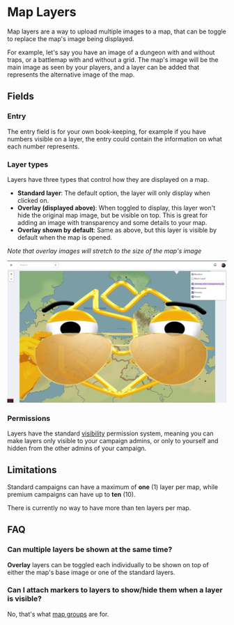 # Map Layers

Map layers are a way to upload multiple images to a map, that can be toggle to replace the map's image being displayed.

For example, let's say you have an image of a dungeon with and without traps, or a battlemap with and without a grid. The map's image will be the main image as seen by your players, and a layer can be added that represents the alternative image of the map.

## Fields

### Entry

The entry field is for your own book-keeping, for example if you have numbers visible on a layer, the entry could contain the information on what each number represents.

### Layer types

Layers have three types that control how they are displayed on a map.

* **Standard layer**: The default option, the layer will only display when clicked on.
* **Overlay (displayed above)**: When toggled to display, this layer won't hide the original map image, but be visible on top. This is great for adding an image with transparency and some details to your map.
* **Overlay shown by default**: Same as above, but this layer is visible by default when the map is opened.

_Note that overlay images will stretch to the size of the map's image_


![Map layer overlay](img/map-layer-overlay.png)

### Permissions

Layers have the standard [visibility](/advanced/visibility) permission system, meaning you can make layers only visible to your campaign admins, or only to yourself and hidden from the other admins of your campaign.

## Limitations

Standard campaigns can have a maximum of **one** (1) layer per map, while premium campaigns can have up to **ten** (10).

There is currently no way to have more than ten layers per map.

## FAQ

### Can multiple layers be shown at the same time?

**Overlay** layers can be toggled each individually to be shown on top of either the map's base image or one of the standard layers.

### Can I attach markers to layers to show/hide them when a layer is visible?

No, that's what [map groups](/entities/maps/groups) are for.
